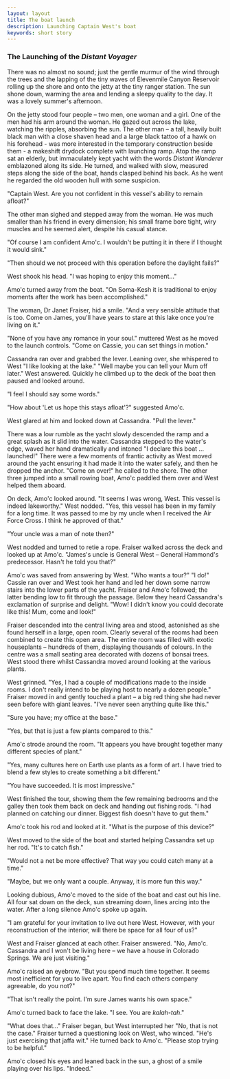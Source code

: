 ```yaml
---
layout: layout
title: The boat launch
description: Launching Captain West's boat
keywords: short story
---
```


### The Launching of the _Distant Voyager_

There was no almost no sound; just the gentle murmur of the wind through the trees and the lapping of the tiny waves of Elevenmile Canyon Reservoir rolling up the shore and onto the jetty at the tiny ranger station. The sun shone down, warming the area and lending a sleepy quality to the day. It was a lovely summer's afternoon.

On the jetty stood four people – two men, one woman and a girl. One of the men had his arm around the woman. He gazed out across the lake, watching the ripples, absorbing the sun. The other man – a tall, heavily built black man with a close shaven head and a large black tattoo of a hawk on his forehead - was more interested in the temporary construction beside them - a makeshift drydock complete with launching ramp. Atop the ramp sat an elderly, but immaculately kept yacht with the words _Distant Wanderer_ emblazoned along its side. He turned, and walked with slow, measured steps along the side of the boat, hands clasped behind his back. As he went he regarded the old wooden hull with some suspicion.

"Captain West. Are you not confident in this vessel's ability to remain afloat?"

The other man sighed and stepped away from the woman. He was much smaller than his friend in every dimension; his small frame bore tight, wiry muscles and he seemed alert, despite his casual stance.

"Of course I am confident Amo'c. I wouldn't be putting it in there if I thought it would sink."

"Then should we not proceed with this operation before the daylight fails?"

West shook his head. "I was hoping to enjoy this moment..."

Amo'c turned away from the boat. "On Soma-Kesh it is traditional to enjoy moments after the work has been accomplished."

The woman, Dr Janet Fraiser, hid a smile. "And a very sensible attitude that is too. Come on James, you'll have years to stare at this lake once you're living on it."

"None of you have any romance in your soul." muttered West as he moved to the launch controls. "Come on Cassie, you can set things in motion."

Cassandra ran over and grabbed the lever. Leaning over, she whispered to West "I like looking at the lake." "Well maybe you can tell your Mum off later." West answered. Quickly he climbed up to the deck of the boat then paused and looked around.

"I feel I should say some words."

"How about 'Let us hope this stays afloat'?" suggested Amo'c.

West glared at him and looked down at Cassandra. "Pull the lever."

There was a low rumble as the yacht slowly descended the ramp and a great splash as it slid into the water. Cassandra stepped to the water's edge, waved her hand dramatically and intoned "I declare this boat ... launched!" There were a few moments of frantic activity as West moved around the yacht ensuring it had made it into the water safely, and then he dropped the anchor. "Come on over!" he called to the shore. The other three jumped into a small rowing boat, Amo'c paddled them over and West helped them aboard.

On deck, Amo'c looked around. "It seems I was wrong, West. This vessel is indeed lakeworthy." West nodded. "Yes, this vessel has been in my family for a long time. It was passed to me by my uncle when I received the Air Force Cross. I think he approved of that."

"Your uncle was a man of note then?"

West nodded and turned to retie a rope. Fraiser walked across the deck and looked up at Amo'c. "James's uncle is General West – General Hammond's predecessor. Hasn't he told you that?"

Amo'c was saved from answering by West. "Who wants a tour?" "I do!" Cassie ran over and West took her hand and led her down some narrow stairs into the lower parts of the yacht. Fraiser and Amo'c followed; the latter bending low to fit through the passage. Below they heard Cassandra's exclamation of surprise and delight. "Wow! I didn't know you could decorate like this! Mum, come and look!"

Fraiser descended into the central living area and stood, astonished as she found herself in a large, open room. Clearly several of the rooms had been combined to create this open area. The entire room was filled with exotic houseplants – hundreds of them, displaying thousands of colours. In the centre was a small seating area decorated with dozens of bonsai trees. West stood there whilst Cassandra moved around looking at the various plants.

West grinned. "Yes, I had a couple of modifications made to the inside rooms. I don't really intend to be playing host to nearly a dozen people." Fraiser moved in and gently touched a plant – a big red thing she had never seen before with giant leaves. "I've never seen anything quite like this."

"Sure you have; my office at the base."

"Yes, but that is just a few plants compared to this."

Amo'c strode around the room. "It appears you have brought together many different species of plant."

"Yes, many cultures here on Earth use plants as a form of art. I have tried to blend a few styles to create something a bit different."

"You have succeeded. It is most impressive."

West finished the tour, showing them the few remaining bedrooms and the galley then took them back on deck and handing out fishing rods. "I had planned on catching our dinner. Biggest fish doesn't have to gut them."

Amo'c took his rod and looked at it. "What is the purpose of this device?"

West moved to the side of the boat and started helping Cassandra set up her rod. "It's to catch fish."

"Would not a net be more effective? That way you could catch many at a time."

"Maybe, but we only want a couple. Anyway, it is more fun this way."

Looking dubious, Amo'c moved to the side of the boat and cast out his line. All four sat down on the deck, sun streaming down, lines arcing into the water. After a long silence Amo'c spoke up again.

"I am grateful for your invitation to live out here West. However, with your reconstruction of the interior, will there be space for all four of us?"

West and Fraiser glanced at each other. Fraiser answered. "No, Amo'c. Cassandra and I won't be living here – we have a house in Colorado Springs. We are just visiting."

Amo'c raised an eyebrow. "But you spend much time together. It seems most inefficient for you to live apart. You find each others company agreeable, do you not?"

"That isn't really the point. I'm sure James wants his own space."

Amo'c turned back to face the lake. "I see. You are _kalah-tah_."

"What does that..." Fraiser began, but West interrupted her "No, that is not the case." Fraiser turned a questioning look on West, who winced. "He's just exercising that jaffa wit." He turned back to Amo'c. "Please stop trying to be helpful."

Amo'c closed his eyes and leaned back in the sun, a ghost of a smile playing over his lips. "Indeed."

</div>